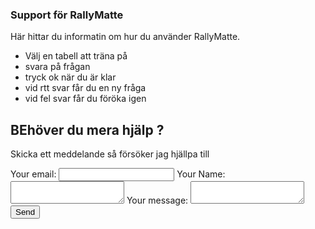 ### Support för RallyMatte

Här hittar du informatin om hur du använder RallyMatte.
* Välj en tabell att träna på
* svara på frågan
* tryck ok när du är klar
* vid rtt svar får du en ny fråga
* vid fel svar får du föröka igen

## BEhöver du mera hjälp ?
Skicka ett meddelande så försöker jag hjällpa till

<form
  action="https://formspree.io/f/xrgredkg"
  method="POST"
>
  <label>
    Your email:
    <input type="email" name="_replyto">
  </label>
  <label>
    Your Name:
    <textarea name="message"></textarea>
  </label>
  <label>
    Your message:
    <textarea name="message"></textarea>
  </label>
  <button type="submit">Send</button>
</form>
